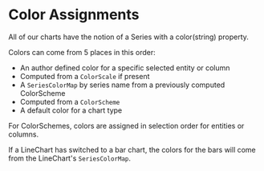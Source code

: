 # Color Assignments

All of our charts have the notion of a Series with a color(string) property.

Colors can come from 5 places in this order:

-   An author defined color for a specific selected entity or column
-   Computed from a `ColorScale` if present
-   A `SeriesColorMap` by series name from a previously computed ColorScheme
-   Computed from a `ColorScheme`
-   A default color for a chart type

For ColorSchemes, colors are assigned in selection order for entities or columns.

If a LineChart has switched to a bar chart, the colors for the bars will come from the LineChart's `SeriesColorMap`.
